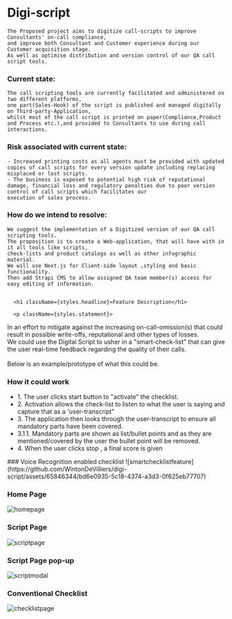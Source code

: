 # Digi-script
	The Proposed project aims to digitize call-scripts to improve Consultants' on-call compliance,
	and improve both Consultant and Customer experience during our Customer acquisition stage.
	As well as optimise distribution and version control of our QA call script tools.

 ### Current state:
	The call scripting tools are currently facilitated and administered on two different platforms,
	one part(Sales-Hook) of the script is published and managed digitally on Third-party-Application,
	whilst most of the call script is printed on paper(Compliance,Product and Process etc.),and provided to Consultants to use during call interactions.
 	
  ### Risk associated with current state:
	- Increased printing costs as all agents must be provided with updated copies of call scripts for every version update including replacing misplaced or lost scripts.
	- The business is exposed to potential high risk of reputational damage, financial loss and regulatory penalties due to poor version control of call scripts which facilitates our   
    execution of sales process.

  ### How do we intend to resolve:
	We suggest the implementation of a Digitized version of our QA call scripting tools.
	The proposition is to create a Web-application, that will have with in it all tools like scripts,
	check-lists and product catalogs as well as other infographic material.
 	We will use Next.js for Client-side layout ,styling and basic functionality. 
	Then add Strapi CMS to allow assigned QA team member(s) access for easy editing of information.


      <h1 className={styles.headline}>Feature Description</h1>
      
      <p className={styles.statement}>
In an effort to mitigate against the increasing on-call-omission(s) that could result in possible write-offs, reputational and other types of losses.
<br />
We could use the Digital Script to usher in a "smart-check-list" that can give the user real-time feedback regarding the quality of their calls.
<br />
<br />
Below is an example/prototype of what this could be.

<h3>How it could work </h3>

<ul>
  <li>1. The user clicks start button to "activate" the checklist.</li>
  <li>2. Activation allows the check-list to listen to what the user is saying and capture that as a 'user-transcript"</li>
  <li>3. The application then looks through the user-transcript to ensure all mandatory parts have been covered.</li>
  <li>3.1.1. Mandatory parts are shown as list/bullet points and as they are mentioned/covered by the user the bullet point will be removed.</li>
  <li>4. When the user clicks stop , a final score is given</li>
</ul>
### Voice Recognition enabled checklist
![smartchecklistfeature](https://github.com/WintonDeVilliers/digi-script/assets/65846344/bd6e0935-5c18-4374-a3d3-0f625eb77707)

### Home Page
![homepage](https://github.com/WintonDeVilliers/digi-script/assets/65846344/207f8faf-e3e7-4d84-b198-05151abf0985)

### Script Page
![scriptpage](https://github.com/WintonDeVilliers/digi-script/assets/65846344/e27399b4-d4df-42b0-9a15-b0fc7b30372b)


### Script Page pop-up
![scriptmodal](https://github.com/WintonDeVilliers/digi-script/assets/65846344/aefe208a-bc3a-4667-a592-7fe5cf96b1bd)


### Conventional Checklist
![checklistpage](https://github.com/WintonDeVilliers/digi-script/assets/65846344/df4e05a9-f69e-47f3-ae34-3e1ff9fd70ba)












